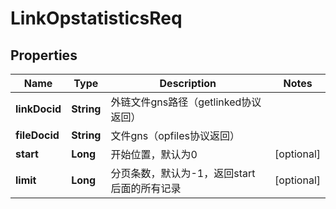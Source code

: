 # LinkOpstatisticsReq

## Properties
Name | Type | Description | Notes
------------ | ------------- | ------------- | -------------
**linkDocid** | **String** | 外链文件gns路径（getlinked协议返回） | 
**fileDocid** | **String** | 文件gns（opfiles协议返回） | 
**start** | **Long** | 开始位置，默认为0 |  [optional]
**limit** | **Long** | 分页条数，默认为-1，返回start后面的所有记录 |  [optional]
